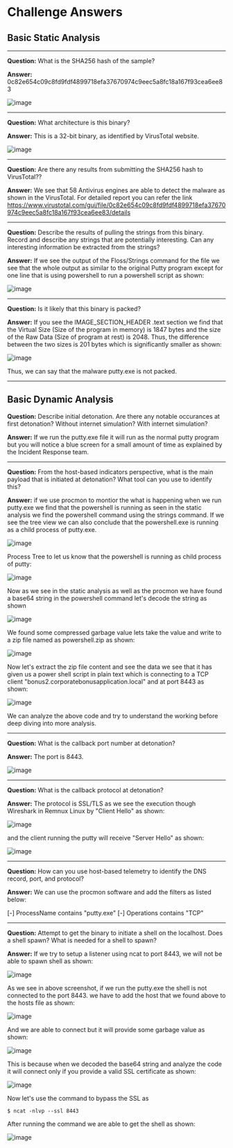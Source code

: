 # Challenge Answers

## Basic Static Analysis
---

**Question:** What is the SHA256 hash of the sample?

**Answer:** 0c82e654c09c8fd9fdf4899718efa37670974c9eec5a8fc18a167f93cea6ee83

![image](https://user-images.githubusercontent.com/5527552/215377299-55306bb5-c68a-408d-8dc6-378d4fe2b3cf.png)

---

**Question:** What architecture is this binary?

**Answer:** This is a 32-bit binary, as identified by VirusTotal website.

![image](https://user-images.githubusercontent.com/5527552/215377516-c9bc51fa-f99e-4ab3-9648-668db80eb7d8.png)

---

**Question:** Are there any results from submitting the SHA256 hash to VirusTotal??

**Answer:** We see that 58 Antivirus engines are able to detect the malware as shown in the VirusTotal. For detailed report you can refer the link https://www.virustotal.com/gui/file/0c82e654c09c8fd9fdf4899718efa37670974c9eec5a8fc18a167f93cea6ee83/details

---

**Question:** Describe the results of pulling the strings from this binary. Record and describe any strings that are potentially interesting. Can any interesting information be extracted from the strings?

**Answer:** If we see the output of the Floss/Strings command for the file we see that the whole output as similar to the original Putty program except for one line that is using powershell to run a powershell script as shown:

![image](https://user-images.githubusercontent.com/5527552/215378485-bea1238c-829d-4894-aff5-001c08e4b0e1.png)

---
**Question:** Is it likely that this binary is packed?

**Answer:** If you see the IMAGE_SECTION_HEADER .text section we find that the Virtual Size (Size of the program in memory) is 1847 bytes and the size of the Raw Data (Size of program at rest) is 2048. Thus, the difference between the two sizes is 201 bytes which is significantly smaller as shown:

![image](https://user-images.githubusercontent.com/5527552/215384496-5be35bdd-6135-489b-9c2c-97c4631048a0.png)

Thus, we can say that the malware putty.exe is not packed.

---
## Basic Dynamic Analysis


**Question:** Describe initial detonation. Are there any notable occurances at first detonation? Without internet simulation? With internet simulation?

**Answer:** If we run the putty.exe file it will run as the normal putty program but you will notice a blue screen for a small amount of time as explained by the Incident Response team.

---

**Question:** From the host-based indicators perspective, what is the main payload that is initiated at detonation? What tool can you use to identify this?

**Answer:** if we use procmon to montior the what is happening when we run putty.exe we find that the powershell is running as seen in the static analysis we find the powershell command using the strings command. If we see the tree view we can also conclude that the powershell.exe is running as a child process of putty.exe.

![image](https://user-images.githubusercontent.com/5527552/215385685-86d3dd3f-c8fc-4c89-839a-c50101941aa5.png)

Process Tree to let us know that the powershell is running as child process of putty:

![image](https://user-images.githubusercontent.com/5527552/215385793-10c077c4-c1e3-4bc8-ba31-d44e76808e35.png)

Now as we see in the static analysis as well as the procmon we have found a base64 string in the powershell command let's decode the string as shown


![image](https://user-images.githubusercontent.com/5527552/215386440-035ec651-d255-4c9e-b125-7fec59a4e3d3.png)

We found some compressed garbage value lets take the value and write to a zip file named as powershell.zip as shown:


![image](https://user-images.githubusercontent.com/5527552/215386983-77b64732-42c4-482f-9252-52d043a4d521.png)

Now let's extract the zip file content and see the data we see that it has given us a power shell script in plain text which is connecting to a TCP client "bonus2.corporatebonusapplication.local" and at port 8443 as shown:

![image](https://user-images.githubusercontent.com/5527552/215386734-8f371521-7f07-4aa4-ad7e-a432ba222dff.png)

We can analyze the above code and try to understand the working before deep diving into more analysis.

---

**Question:** What is the callback port number at detonation?

**Answer:** The port is 8443.

![image](https://user-images.githubusercontent.com/5527552/215386912-aa08ace6-698e-45c6-9841-2ba04300f678.png)

---

**Question:** What is the callback protocol at detonation?

**Answer:** The protocol is SSL/TLS as we see the execution though Wireshark in Remnux Linux by "Client Hello" as shown:

![image](https://user-images.githubusercontent.com/5527552/215387473-9b8f8aae-dd04-4168-ace8-5d9c8084d534.png)

and the client running the putty will receive "Server Hello" as shown: 

![image](https://user-images.githubusercontent.com/5527552/215387614-82cce86f-cd4b-470d-8232-cb3b6ecdf7d4.png)

---

**Question:** How can you use host-based telemetry to identify the DNS record, port, and protocol?

**Answer:** We can use the procmon software and add the filters as listed below:

[-] ProcessName contains "putty.exe"
[-] Operations contains "TCP"

---

**Question:** Attempt to get the binary to initiate a shell on the localhost. Does a shell spawn? What is needed for a shell to spawn?

**Answer:** If we try to setup a listener using ncat to port 8443, we will not be able to spawn shell as shown:

![image](https://user-images.githubusercontent.com/5527552/215388524-e27471c7-3427-4356-9e39-1e47d6b5be25.png)

As we see in above screenshot, if we run the putty.exe the shell is not connected to the port 8443. we have to add the host that we found above to the hosts file as shown: 

![image](https://user-images.githubusercontent.com/5527552/215389897-40585dc6-9083-4fa1-880a-4707b6a47071.png)

And we are able to connect but it will provide some garbage value as shown: 

![image](https://user-images.githubusercontent.com/5527552/215390239-35a829b3-6025-48d4-baf4-3099a4d5b8fc.png)


This is because when we decoded the base64 string and analyze the code it will connect only if you provide a valid SSL certificate as shown:

![image](https://user-images.githubusercontent.com/5527552/215388811-8e1b1b48-a58f-42c9-acc0-4d4002c16a78.png) 


Now let's use the command to bypass the SSL as
```
$ ncat -nlvp --ssl 8443
```

After running the command we are able to get the shell as shown:

![image](https://user-images.githubusercontent.com/5527552/215390367-310489f2-50ca-4af9-a8f3-7e9755e5352c.png)












